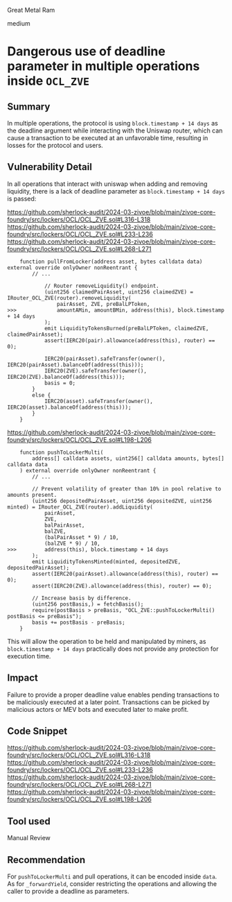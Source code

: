 Great Metal Ram

medium

# Dangerous use of deadline parameter in multiple operations inside `OCL_ZVE`

## Summary

In multiple operations, the protocol is using `block.timestamp + 14 days` as the deadline argument while interacting with the Uniswap router, which can cause a transaction to be executed at an unfavorable time, resulting in losses for the protocol and users.

## Vulnerability Detail

In all operations that interact with uniswap when adding and removing liquidity, there is a lack of deadline parameter as `block.timestamp + 14 days` is passed:

https://github.com/sherlock-audit/2024-03-zivoe/blob/main/zivoe-core-foundry/src/lockers/OCL/OCL_ZVE.sol#L316-L318
https://github.com/sherlock-audit/2024-03-zivoe/blob/main/zivoe-core-foundry/src/lockers/OCL/OCL_ZVE.sol#L233-L236
https://github.com/sherlock-audit/2024-03-zivoe/blob/main/zivoe-core-foundry/src/lockers/OCL/OCL_ZVE.sol#L268-L271

```solidity
    function pullFromLocker(address asset, bytes calldata data) external override onlyOwner nonReentrant {
        // ...

            // Router removeLiquidity() endpoint.
            (uint256 claimedPairAsset, uint256 claimedZVE) = IRouter_OCL_ZVE(router).removeLiquidity(
                pairAsset, ZVE, preBalLPToken, 
>>>             amountAMin, amountBMin, address(this), block.timestamp + 14 days
            );
            emit LiquidityTokensBurned(preBalLPToken, claimedZVE, claimedPairAsset);
            assert(IERC20(pair).allowance(address(this), router) == 0);

            IERC20(pairAsset).safeTransfer(owner(), IERC20(pairAsset).balanceOf(address(this)));
            IERC20(ZVE).safeTransfer(owner(), IERC20(ZVE).balanceOf(address(this)));
            basis = 0;
        }
        else {
            IERC20(asset).safeTransfer(owner(), IERC20(asset).balanceOf(address(this)));
        }
    }
```

https://github.com/sherlock-audit/2024-03-zivoe/blob/main/zivoe-core-foundry/src/lockers/OCL/OCL_ZVE.sol#L198-L206

```solidity
    function pushToLockerMulti(
        address[] calldata assets, uint256[] calldata amounts, bytes[] calldata data
    ) external override onlyOwner nonReentrant {
        // ...

        // Prevent volatility of greater than 10% in pool relative to amounts present.
        (uint256 depositedPairAsset, uint256 depositedZVE, uint256 minted) = IRouter_OCL_ZVE(router).addLiquidity(
            pairAsset, 
            ZVE, 
            balPairAsset,
            balZVE, 
            (balPairAsset * 9) / 10,
            (balZVE * 9) / 10, 
>>>         address(this), block.timestamp + 14 days
        );
        emit LiquidityTokensMinted(minted, depositedZVE, depositedPairAsset);
        assert(IERC20(pairAsset).allowance(address(this), router) == 0);
        assert(IERC20(ZVE).allowance(address(this), router) == 0);

        // Increase basis by difference.
        (uint256 postBasis,) = fetchBasis();
        require(postBasis > preBasis, "OCL_ZVE::pushToLockerMulti() postBasis <= preBasis");
        basis += postBasis - preBasis;
    }
```

This will allow the operation to be held and manipulated by miners, as `block.timestamp + 14 days` practically does not provide any protection for execution time. 

## Impact

Failure to provide a proper deadline value enables pending transactions to be maliciously executed at a later point. Transactions can be picked by malicious actors or MEV bots and executed later to make profit.

## Code Snippet

https://github.com/sherlock-audit/2024-03-zivoe/blob/main/zivoe-core-foundry/src/lockers/OCL/OCL_ZVE.sol#L316-L318
https://github.com/sherlock-audit/2024-03-zivoe/blob/main/zivoe-core-foundry/src/lockers/OCL/OCL_ZVE.sol#L233-L236
https://github.com/sherlock-audit/2024-03-zivoe/blob/main/zivoe-core-foundry/src/lockers/OCL/OCL_ZVE.sol#L268-L271
https://github.com/sherlock-audit/2024-03-zivoe/blob/main/zivoe-core-foundry/src/lockers/OCL/OCL_ZVE.sol#L198-L206

## Tool used

Manual Review

## Recommendation

For `pushToLockerMulti` and pull operations, it can be encoded inside `data`. As for `_forwardYield`, consider restricting the operations and allowing the caller to provide a deadline as parameters.
